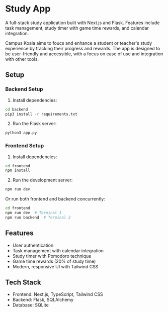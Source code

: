 # Study App

A full-stack study application built with Next.js and Flask. Features include task management, study timer with game time rewards, and calendar integration.

Campus Koala aims to foucs and enhance a student or teacher's study experience by tracking their progress and rewards. The app is designed to be user-friendly and accessible, with a focus on ease of use and integration with other tools. 

## Setup

### Backend Setup

1. Install dependencies:
```bash
cd backend
pip3 install -r requirements.txt
```

2. Run the Flask server:
```bash
python3 app.py
```

### Frontend Setup

1. Install dependencies:
```bash
cd frontend
npm install
```

2. Run the development server:
```bash
npm run dev
```

Or run both frontend and backend concurrently:
```bash
cd frontend
npm run dev  # Terminal 1
npm run backend  # Terminal 2
```

## Features

- User authentication
- Task management with calendar integration
- Study timer with Pomodoro technique
- Game time rewards (20% of study time)
- Modern, responsive UI with Tailwind CSS

## Tech Stack

- Frontend: Next.js, TypeScript, Tailwind CSS
- Backend: Flask, SQLAlchemy
- Database: SQLite
